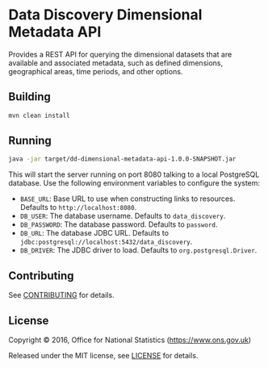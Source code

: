 # Data Discovery Dimensional Metadata API

Provides a REST API for querying the dimensional datasets that are available and
associated metadata, such as defined dimensions, geographical areas, time periods, and other options.

## Building

```bash
mvn clean install
```

## Running

```bash
java -jar target/dd-dimensional-metadata-api-1.0.0-SNAPSHOT.jar
```

This will start the server running on port 8080 talking to a local PostgreSQL database. Use the
following environment variables to configure the system:

 * `BASE_URL`: Base URL to use when constructing links to resources. Defaults to `http://localhost:8080`.
 * `DB_USER`: The database username. Defaults to `data_discovery`.
 * `DB_PASSWORD`: The database password. Defaults to `password`.
 * `DB_URL`: The database JDBC URL. Defaults to `jdbc:postgresql://localhost:5432/data_discovery`.
 * `DB_DRIVER`: The JDBC driver to load. Defaults to `org.postgresql.Driver`.

## Contributing

See [CONTRIBUTING](CONTRIBUTING.md) for details.

## License

Copyright © 2016, Office for National Statistics (https://www.ons.gov.uk)

Released under the MIT license, see [LICENSE](LICENSE.md) for details.
